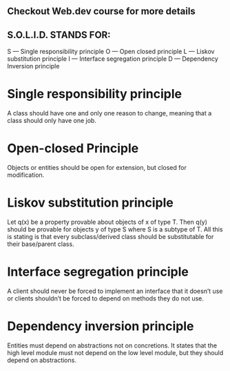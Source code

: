 ## Checkout Web.dev course for more details

## S.O.L.I.D. STANDS FOR:

S — Single responsibility principle
O — Open closed principle
L — Liskov substitution principle
I — Interface segregation principle
D — Dependency Inversion principle

# Single responsibility principle

A class should have one and only one reason to change, meaning that a class should only have one job.

# Open-closed Principle

Objects or entities should be open for extension, but closed for modification.

# Liskov substitution principle

Let q(x) be a property provable about objects of x of type T. Then q(y) should be provable for objects y of type S where S is a subtype of T.
All this is stating is that every subclass/derived class should be substitutable for their base/parent class.

# Interface segregation principle

A client should never be forced to implement an interface that it doesn’t use or clients shouldn’t be forced to depend on methods they do not use.

# Dependency inversion principle

Entities must depend on abstractions not on concretions. It states that the high level module must not depend on the low level module, but they should depend on abstractions.
